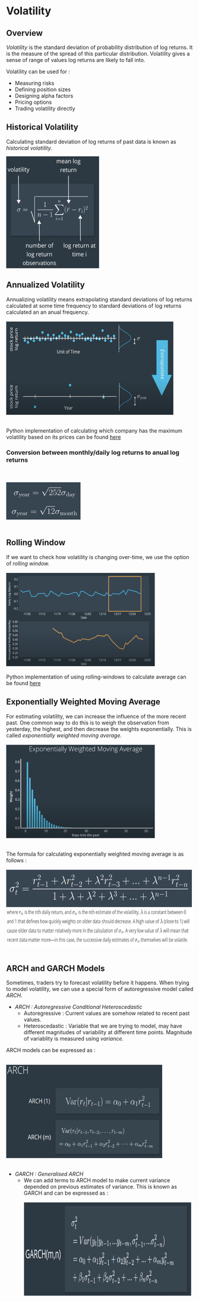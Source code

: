 # Volatility

## Overview

*Volatility* is the standard deviation of probability distribution of log returns. It is the measure of the spread of this particular distribution. Volatility gives a sense of range of values log returns are likely to fall into. <br>

Volatility can be used for : <br>
* Measuring risks
* Defining position sizes
* Designing alpha factors
* Pricing options
* Trading volatility directly

## Historical Volatility
Calculating standard deviation of log returns of past data is known as *historical volatility.*

<img src="./images/1. volatility.png" width=250 height=300></img>

## Annualized Volatility
Annualizing volatility means extrapolating standard deviations of log returns calculated at some time frequency to standard deviations of log returns calculated an an anual frequency.
<br><br><img src="./images/2. annualized volatility.png" width=450 height=250></img><br><br>

Python implementation of calculating which company has the maximum volatility based on its prices can be found [here](https://github.com/purvasingh96/AI-for-Trading/blob/master/Term%201/Theorey%20%26%20Quizes/5.%20Volatility/volatility.py)

### Conversion between monthly/daily log returns to anual log returns
<br><br><img src="./images/3. conversion.png" width=200 height=100></img><br><br>

## Rolling Window
If we want to check how volatility is changing over-time, we use the option of *rolling window.*
<br><br><img src="./images/4. rolling_window.png" width=400 height=250></img><br><br>
Python implementation of using rolling-windows to calculate average can be found [here](https://github.com/purvasingh96/AI-for-Trading/blob/master/Term%201/Theorey%20%26%20Quizes/5.%20Volatility/rolling_windows.ipynb)


## Exponentially Weighted Moving Average
For estimating volatility, we can increase the influence of the more recent past. One common way to do this is to weigh the observation from yesterday, the highest, and then decrease the weights exponentially. This is called *exponentially weighted moving average.*
<br><br><img src="./images/5. EWMA.png" width=400 height=250></img><br><br>

The formula for calculating exponentially weighted moving average is as follows :
<br><br><img src="./images/6. weighted log returns.png" width=500 height=100></img>
<br><img src="./images/7. description_ewma.png" width=560 height=100></img><br><br>


## ARCH and GARCH Models

Sometimes, traders try to forecast volatility before it happens. When trying to model volatility, we can use a special form of autoregressive model called *ARCH*.<br>
* *ARCH : Autoregressive Conditional Heteroscedastic*<br>
  - Autoregressive : Current values are somehow related to recent past values.
  - Heteroscedastic : Variable that we are trying to model, may have different magnitudes of variability at different time points. Magnitude of variablity is measured using *variance*.

ARCH models can be expressed as : <br>

<br><img src="./images/8. ARCH.png" width=420 height=250></img><br><br>


* *GARCH : Generalised ARCH*
  - We can add terms to ARCH model to make current variance depended on previous estimates of variance. This is known as GARCH and can be expressed as :
  <br><br><img src="./images/9. GARCH.png" width=450 height=250></img><br><br>
  
  



